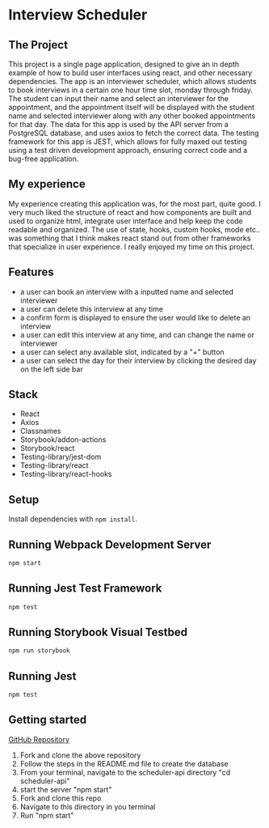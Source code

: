 # Interview Scheduler

## The Project

This project is a single page application, designed to give an in depth example of how to build user interfaces using react, and other necessary dependencies. The app is an interviewer scheduler, which allows students to book interviews in a certain one hour time slot, monday through friday.  The student can input their name and select an interviewer for the appointment, and the appointment itself will be displayed with the student name and selected interviewer along with any other booked appointments for that day.  The data for this app is used by the API server from a PostgreSQL database, and uses axios to fetch the correct data.  The testing framework for this app is JEST, which allows for fully maxed out testing using a test driven development approach, ensuring correct code and a bug-free application.

## My experience

My experience creating this application was, for the most part, quite good. I very much liked the structure of react and how components are built and used to organize html, integrate user interface and help keep the code readable and organized.  The use of state, hooks, custom hooks, mode etc.. was something that I think makes react stand out from other frameworks that specialize in user experience. I really enjoyed my time on this project.

## Features

- a user can book an interview with a inputted name and selected interviewer
- a user can delete this interview at any time
- a confirm form is displayed to ensure the user would like to delete an interview
- a user can edit this interview at any time, and can change the name or interviewer
- a user can select any available slot, indicated by a "+" button
- a user can select the day for their interview by clicking the desired day on the left side bar

## Stack

- React
- Axios
- Classnames
- Storybook/addon-actions
- Storybook/react
- Testing-library/jest-dom
- Testing-library/react
- Testing-library/react-hooks


## Setup

Install dependencies with `npm install`.

## Running Webpack Development Server

```sh
npm start
```

## Running Jest Test Framework

```sh
npm test
```

## Running Storybook Visual Testbed

```sh
npm run storybook
```

## Running Jest

```sh
npm test
```

## Getting started

[GitHub Repository](https://github.com/lighthouse-labs/scheduler-api)

1. Fork and clone the above repository
2. Follow the steps in the README.md file to create the database
3. From your terminal, navigate to the scheduler-api directory "cd scheduler-api"
4. start the server "npm start"
5. Fork and clone this repo
6. Navigate to this directory in you terminal
7. Run "npm start"